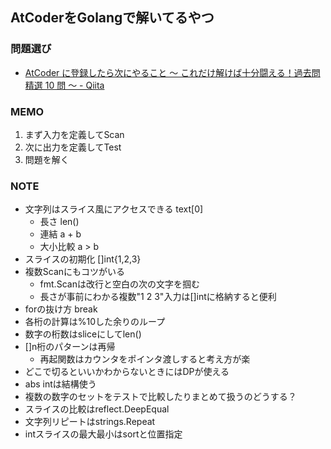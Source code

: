## AtCoderをGolangで解いてるやつ

### 問題選び
- [AtCoder に登録したら次にやること ～ これだけ解けば十分闘える！過去問精選 10 問 ～ - Qiita](https://qiita.com/drken/items/fd4e5e3630d0f5859067)

### MEMO
1. まず入力を定義してScan
2. 次に出力を定義してTest
3. 問題を解く

### NOTE
- 文字列はスライス風にアクセスできる text[0]
    - 長さ len()
    - 連結 a + b
    - 大小比較 a > b
- スライスの初期化 []int{1,2,3}
- 複数Scanにもコツがいる
    - fmt.Scanは改行と空白の次の文字を掴む
    - 長さが事前にわかる複数"1 2 3"入力は[]intに格納すると便利
- forの抜け方 break
- 各桁の計算は%10した余りのループ
- 数字の桁数はsliceにしてlen()
- []n桁のパターンは再帰
    - 再起関数はカウンタをポインタ渡しすると考え方が楽
- どこで切るといいかわからないときにはDPが使える
- abs intは結構使う
- 複数の数字のセットをテストで比較したりまとめて扱うのどうする？
- スライスの比較はreflect.DeepEqual
- 文字列リピートはstrings.Repeat
- intスライスの最大最小はsortと位置指定